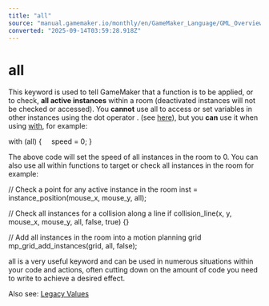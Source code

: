 ```yaml
---
title: "all"
source: "manual.gamemaker.io/monthly/en/GameMaker_Language/GML_Overview/Instance Keywords/all.htm"
converted: "2025-09-14T03:59:28.918Z"
---
```


# all

This keyword is used to tell GameMaker that a function is to be applied, or to check, **all active instances** within a room (deactivated instances will not be checked or accessed). You **cannot** use all to access or set variables in other instances using the dot operator . (see [here](../Addressing_Variables_In_Other_Instances.md)), but you **can** use it when using [with](../Language_Features/with.md), for example:

with (all)
{
    speed = 0;
}

The above code will set the speed of all instances in the room to 0. You can also use all within functions to target or check all instances in the room for example:

// Check a point for any active instance in the room
inst = instance\_position(mouse\_x, mouse\_y, all);

// Check all instances for a collision along a line
if collision\_line(x, y, mouse\_x, mouse\_y, all, false, true) {}

// Add all instances in the room into a motion planning grid
mp\_grid\_add\_instances(grid, all, false);

all is a very useful keyword and can be used in numerous situations within your code and actions, often cutting down on the amount of code you need to write to achieve a desired effect.

Also see: [Legacy Values](../Instance_Keywords.htm#h)